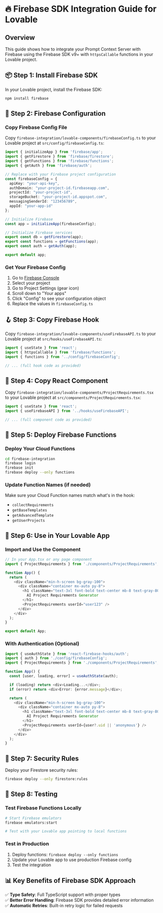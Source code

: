 # 🔥 Firebase SDK Integration Guide for Lovable

## Overview
This guide shows how to integrate your Prompt Context Server with Firebase using the Firebase SDK v9+ with `httpsCallable` functions in your Lovable project.

## 📦 Step 1: Install Firebase SDK

In your Lovable project, install the Firebase SDK:

```bash
npm install firebase
```

## 🔧 Step 2: Firebase Configuration

### Copy Firebase Config File

Copy `firebase-integration/lovable-components/firebaseConfig.ts` to your Lovable project at `src/config/firebaseConfig.ts`:

```typescript
import { initializeApp } from 'firebase/app';
import { getFirestore } from 'firebase/firestore';
import { getFunctions } from 'firebase/functions';
import { getAuth } from 'firebase/auth';

// Replace with your Firebase project configuration
const firebaseConfig = {
  apiKey: "your-api-key",
  authDomain: "your-project-id.firebaseapp.com",
  projectId: "your-project-id",
  storageBucket: "your-project-id.appspot.com",
  messagingSenderId: "123456789",
  appId: "your-app-id"
};

// Initialize Firebase
const app = initializeApp(firebaseConfig);

// Initialize Firebase services
export const db = getFirestore(app);
export const functions = getFunctions(app);
export const auth = getAuth(app);

export default app;
```

### Get Your Firebase Config

1. Go to [Firebase Console](https://console.firebase.google.com)
2. Select your project
3. Go to Project Settings (gear icon)
4. Scroll down to "Your apps"
5. Click "Config" to see your configuration object
6. Replace the values in `firebaseConfig.ts`

## 🪝 Step 3: Copy Firebase Hook

Copy `firebase-integration/lovable-components/useFirebaseAPI.ts` to your Lovable project at `src/hooks/useFirebaseAPI.ts`:

```typescript
import { useState } from 'react';
import { httpsCallable } from 'firebase/functions';
import { functions } from '../config/firebaseConfig';

// ... (full hook code as provided)
```

## 📱 Step 4: Copy React Component

Copy `firebase-integration/lovable-components/ProjectRequirements.tsx` to your Lovable project at `src/components/ProjectRequirements.tsx`:

```typescript
import { useState } from 'react';
import { useFirebaseAPI } from '../hooks/useFirebaseAPI';

// ... (full component code as provided)
```

## 🚀 Step 5: Deploy Firebase Functions

### Deploy Your Cloud Functions

```bash
cd firebase-integration
firebase login
firebase init
firebase deploy --only functions
```

### Update Function Names (if needed)

Make sure your Cloud Function names match what's in the hook:

- `collectRequirements`
- `getBaseTemplates` 
- `getAdvancedTemplate`
- `getUserProjects`

## 🎯 Step 6: Use in Your Lovable App

### Import and Use the Component

```typescript
// In your App.tsx or any page component
import { ProjectRequirements } from './components/ProjectRequirements';

function App() {
  return (
    <div className="min-h-screen bg-gray-100">
      <div className="container mx-auto py-8">
        <h1 className="text-3xl font-bold text-center mb-8 text-gray-800">
          AI Project Requirements Generator
        </h1>
        <ProjectRequirements userId="user123" />
      </div>
    </div>
  );
}

export default App;
```

### With Authentication (Optional)

```typescript
import { useAuthState } from 'react-firebase-hooks/auth';
import { auth } from './config/firebaseConfig';
import { ProjectRequirements } from './components/ProjectRequirements';

function App() {
  const [user, loading, error] = useAuthState(auth);

  if (loading) return <div>Loading...</div>;
  if (error) return <div>Error: {error.message}</div>;

  return (
    <div className="min-h-screen bg-gray-100">
      <div className="container mx-auto py-8">
        <h1 className="text-3xl font-bold text-center mb-8 text-gray-800">
          AI Project Requirements Generator
        </h1>
        <ProjectRequirements userId={user?.uid || 'anonymous'} />
      </div>
    </div>
  );
}
```

## 🔐 Step 7: Security Rules

Deploy your Firestore security rules:

```bash
firebase deploy --only firestore:rules
```

## 🧪 Step 8: Testing

### Test Firebase Functions Locally

```bash
# Start Firebase emulators
firebase emulators:start

# Test with your Lovable app pointing to local functions
```

### Test in Production

1. Deploy functions: `firebase deploy --only functions`
2. Update your Lovable app to use production Firebase config
3. Test the integration

## 📊 Key Benefits of Firebase SDK Approach

✅ **Type Safety**: Full TypeScript support with proper types  
✅ **Better Error Handling**: Firebase SDK provides detailed error information  
✅ **Automatic Retries**: Built-in retry logic for failed requests  
